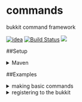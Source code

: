 # commands
 bukkit command framework

[![idea](https://www.elegantobjects.org/intellij-idea.svg)](https://www.jetbrains.com/idea/)
[![Build Status](https://travis-ci.com/ShiryuDev/commands.svg?branch=master)](https://travis-ci.com/ShiryuDev/commands)
[![](https://jitpack.io/v/ShiryuDev/commands.svg)](https://jitpack.io/#ShiryuDev/commands)

##Setup

<details>
  <summary>Maven</summary>
  
  ```maven
    <repositories>
        <repository>
            <id>jitpack.io</id>
            <url>https://jitpack.io</url>
        </repository>
    </repositories>

    <dependencies>
        <dependency>
            <groupId>com.github.ShiryuDev.commands</groupId>
            <artifactId>bukkit</artifactId>
            <version>1.3.4</version>
        </dependency>
    </dependencies>
     
 ```
</details>

##Examples

<details>
 <summary> making basic commands </summary>
 
 ```java
    public class Example implements CommandHandler {

        @Command(names = {"mycommand", "mycommand help"}, permission = "mycommand.help")
        public void myCommand(@NotNull final CommandSender sender){
            sender.sendMessage("test");
        }

        @Command(names = {"mycommand withparameter"}, permission = "mycommand.withparameter")
        public void myCommandParameter(@Parameter(name = "player") @NotNull final Player player){
            player.sendMessage("player");
        }
    } 
 ```
</details>

<details>
 <summary> registering to the bukkit </summary>
 
 ```java
   public class ExamplePlugin extends JavaPlugin {

      @Override
      public void onEnable(){
          final BukkitCommandManager commandManager = new BukkitCommandManager();

          commandManager.handle(this);
          commandManager.registerCommand(
                  new Example()
          );
      }
   }

 ```
 
 </details>



